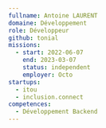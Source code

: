 ```yaml
---
fullname: Antoine LAURENT
domaine: Développement
role: Développeur
github: tonial
missions:
  - start: 2022-06-07
    end: 2023-03-07
    status: independent
    employer: Octo
startups:
  - itou
  - inclusion.connect
competences:
  - Développement Backend
---
```

